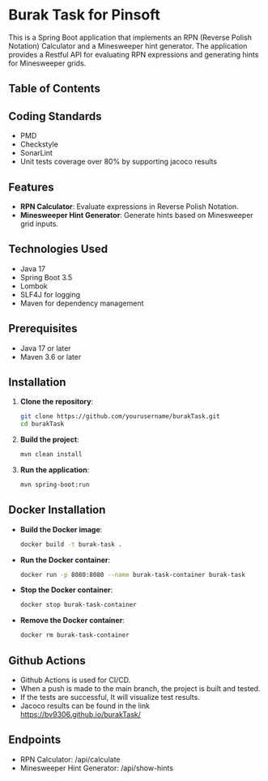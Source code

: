 # Burak Task for Pinsoft

This is a Spring Boot application that implements an RPN (Reverse Polish Notation) Calculator and a Minesweeper hint
generator. The application provides a Restful API for evaluating RPN expressions and generating hints for Minesweeper
grids.

## Table of Contents

## Coding Standards
- PMD
- Checkstyle
- SonarLint
- Unit tests coverage over 80% by supporting jacoco results

## Features

- **RPN Calculator**: Evaluate expressions in Reverse Polish Notation.
- **Minesweeper Hint Generator**: Generate hints based on Minesweeper grid inputs.

## Technologies Used

- Java 17
- Spring Boot 3.5
- Lombok
- SLF4J for logging
- Maven for dependency management

## Prerequisites

- Java 17 or later
- Maven 3.6 or later

## Installation

1. **Clone the repository**:

   ```bash
   git clone https://github.com/yourusername/burakTask.git
   cd burakTask
    ```
2. **Build the project**:
    ```bash
    mvn clean install

3. **Run the application**:

   ```bash
   mvn spring-boot:run
   ```

## Docker Installation

- **Build the Docker image**:
    ```bash
    docker build -t burak-task .
    ```
- **Run the Docker container**:
    ```bash
  docker run -p 8080:8080 --name burak-task-container burak-task
    ```
- **Stop the Docker container**:
    ```bash
  docker stop burak-task-container
    ```
- **Remove the Docker container**:
    ```bash
  docker rm burak-task-container
    ```

## Github Actions
- Github Actions is used for CI/CD. 
- When a push is made to the main branch, the project is built and tested.
- If the tests are successful, It will visualize test results.
- Jacoco results can be found in the link https://bv9306.github.io/burakTask/
## Endpoints

- RPN Calculator: /api/calculate
- Minesweeper Hint Generator: /api/show-hints

